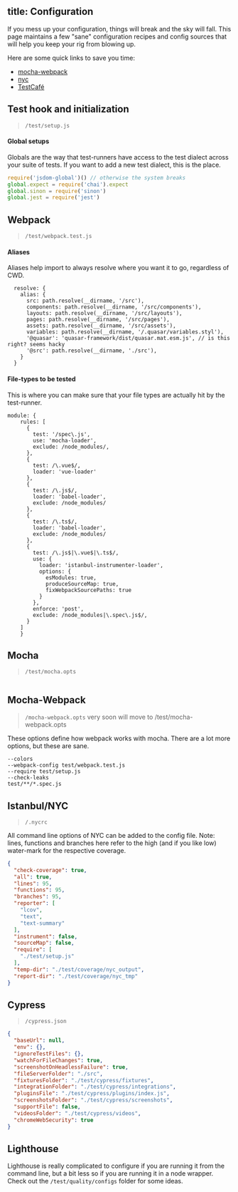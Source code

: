 title: Configuration
---

If you mess up your configuration, things will break and the sky will fall. This page maintains a few "sane" configuration recipes and config sources that will help you keep your rig from blowing up. 

Here are some quick links to save you time:
- [mocha-webpack](http://zinserjan.github.io/mocha-webpack/docs/installation/cli-usage.html)
- [nyc]()
- [TestCafé](https://github.com/DevExpress/testcafe)


## Test hook and initialization
> `/test/setup.js`

#### Global setups
Globals are the way that test-runners have access to the test dialect across your suite of tests. If you want to add a new test dialect, this is the place.

```js
require('jsdom-global')() // otherwise the system breaks
global.expect = require('chai').expect
global.sinon = require('sinon')
global.jest = require('jest')
```

## Webpack
> `/test/webpack.test.js`


#### Aliases
Aliases help import to always resolve where you want it to go, regardless of CWD. 
```
  resolve: {
    alias: {
      src: path.resolve(__dirname, '/src'),
      components: path.resolve(__dirname, '/src/components'),
      layouts: path.resolve(__dirname, '/src/layouts'),
      pages: path.resolve(__dirname, '/src/pages'),
      assets: path.resolve(__dirname, '/src/assets'),
      variables: path.resolve(__dirname, '/.quasar/variables.styl'),
      '@quasar': 'quasar-framework/dist/quasar.mat.esm.js', // is this right? seems hacky
      '@src': path.resolve(__dirname, './src'),
    }
  }
```

#### File-types to be tested
This is where you can make sure that your file types are actually hit by the test-runner.
```
module: {
    rules: [
      {
        test: '/spec\.js',
        use: 'mocha-loader',
        exclude: /node_modules/,
      },
      {
        test: /\.vue$/,
        loader: 'vue-loader'
      },
      {
        test: /\.js$/,
        loader: 'babel-loader',
        exclude: /node_modules/
      },
      {
        test: /\.ts$/,
        loader: 'babel-loader',
        exclude: /node_modules/
      },
      {
        test: /\.js$|\.vue$|\.ts$/,
        use: {
          loader: 'istanbul-instrumenter-loader',
          options: {
            esModules: true,
            produceSourceMap: true,
            fixWebpackSourcePaths: true
          }
        },
        enforce: 'post',
        exclude: /node_modules|\.spec\.js$/,
      }
    ]
    }
```
## Mocha
> `/test/mocha.opts`

``` 

```

## Mocha-Webpack
> `/mocha-webpack.opts`
> very soon will move to /test/mocha-webpack.opts

These options define how webpack works with mocha. There are a lot more options, but these are sane.
 
``` 
--colors
--webpack-config test/webpack.test.js
--require test/setup.js
--check-leaks
test/**/*.spec.js
```

## Istanbul/NYC
> `/.nycrc`

All command line options of NYC can be added to the config file. Note: lines, functions and branches here refer to the high (and if you like low) water-mark for the respective coverage.

```json
{
  "check-coverage": true,
  "all": true,
  "lines": 95,
  "functions": 95,
  "branches": 95,
  "reporter": [
    "lcov",
    "text",
    "text-summary"
  ],
  "instrument": false,
  "sourceMap": false,
  "require": [
    "./test/setup.js"
  ],
  "temp-dir": "./test/coverage/nyc_output",
  "report-dir": "./test/coverage/nyc_tmp"
}
```

## Cypress

> `/cypress.json`

```json
{
  "baseUrl": null,
  "env": {},
  "ignoreTestFiles": {},
  "watchForFileChanges": true,
  "screenshotOnHeadlessFailure": true,
  "fileServerFolder": "./src",
  "fixturesFolder": "./test/cypress/fixtures",
  "integrationFolder": "./test/cypress/integrations",
  "pluginsFile": "./test/cypress/plugins/index.js",
  "screenshotsFolder": "./test/cypress/screenshots",
  "supportFile": false,
  "videosFolder": "./test/cypress/videos",
  "chromeWebSecurity": true
}
```

## Lighthouse

Lighthouse is really complicated to configure if you are running it from the command line, but a bit less so if you are running it in a node wrapper. Check out the `/test/quality/configs` folder for some ideas.
